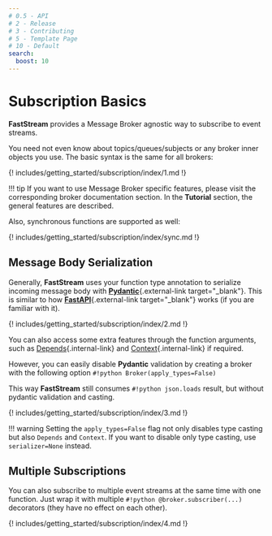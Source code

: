```yaml
---
# 0.5 - API
# 2 - Release
# 3 - Contributing
# 5 - Template Page
# 10 - Default
search:
  boost: 10
---
```


# Subscription Basics

**FastStream** provides a Message Broker agnostic way to subscribe to event streams.

You need not even know about topics/queues/subjects or any broker inner objects you use.
The basic syntax is the same for all brokers:

{! includes/getting_started/subscription/index/1.md !}

!!! tip
    If you want to use Message Broker specific features, please visit the corresponding broker documentation section.
    In the **Tutorial** section, the general features are described.

Also, synchronous functions are supported as well:

{! includes/getting_started/subscription/index/sync.md !}

## Message Body Serialization

Generally, **FastStream** uses your function type annotation to serialize incoming message body with [**Pydantic**](https://docs.pydantic.dev){.external-link target="_blank"}. This is similar to how [**FastAPI**](https://fastapi.tiangolo.com){.external-link target="_blank"} works (if you are familiar with it).

{! includes/getting_started/subscription/index/2.md !}

You can also access some extra features through the function arguments, such as [Depends](../dependencies/index.md){.internal-link} and [Context](../context/existed.md){.internal-link} if required.

However, you can easily disable **Pydantic** validation by creating a broker with the following option `#!python Broker(apply_types=False)`

This way **FastStream** still consumes `#!python json.loads` result, but without pydantic validation and casting.

{! includes/getting_started/subscription/index/3.md !}

!!! warning
    Setting the `apply_types=False` flag not only disables type casting but also `Depends` and `Context`.
    If you want to disable only type casting, use `serializer=None` instead.

## Multiple Subscriptions

You can also subscribe to multiple event streams at the same time with one function. Just wrap it with multiple `#!python @broker.subscriber(...)` decorators (they have no effect on each other).

{! includes/getting_started/subscription/index/4.md !}
